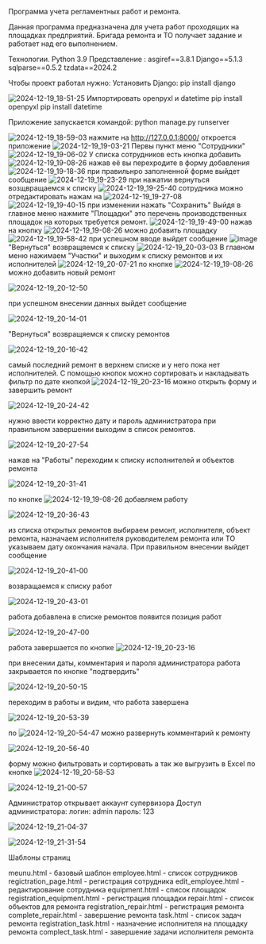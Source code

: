 Программа учета регламентных работ и ремонта.

Данная программа предназначена для учета работ проходящих на площадках предприятий. Бригада ремонта и ТО получает задание и работает над его выполнением.

Технологии.
Python 3.9
Представление :
asgiref==3.8.1
Django==5.1.3
sqlparse==0.5.2
tzdata==2024.2

Чтобы проект работал нужно:
Установить Django: pip install django

![2024-12-19_18-51-25](https://github.com/user-attachments/assets/022b7ad7-3653-4ce1-bc98-60495474e5d2)
Импортировать openpyxl и datetime
pip install openpyxl
pip install datetime

Приложение запускается командой: python manage.py runserver


![2024-12-19_18-59-03](https://github.com/user-attachments/assets/5de6a580-8769-43ef-9337-f521dc2d7163)
нажмите на  http://127.0.0.1:8000/ 
откроется приложение
![2024-12-19_19-03-21](https://github.com/user-attachments/assets/ff5982f6-434b-4517-8f36-c34b3721366f)
Первы пункт меню "Сотрудники"
![2024-12-19_19-06-02](https://github.com/user-attachments/assets/9c503b1d-ffa4-4120-a3c0-81aed664fecd)
У списка сотрудников есть кнопка добавить ![2024-12-19_19-08-26](https://github.com/user-attachments/assets/6935b455-113c-43ee-9ba4-b5eb45f75976)
 нажав её вы перехродите в форму добавления
 ![2024-12-19_19-18-36](https://github.com/user-attachments/assets/4615e317-8eb0-4791-8ed0-98764d598bc5)
 при правильнро заполненной форме выйдет сообщение
![2024-12-19_19-23-29](https://github.com/user-attachments/assets/9a28388a-8192-42c9-9b55-bca64f49fcf6)
при нажатии вернуться возщвращаемся к списку
![2024-12-19_19-25-40](https://github.com/user-attachments/assets/b0e1cf87-123a-4639-ba45-f9b20cdc7423)
сотрудника можно отредактировать нажам на ![2024-12-19_19-27-08](https://github.com/user-attachments/assets/23db12b9-c1cf-4506-8f29-ad188ac84d4a)
![2024-12-19_19-40-15](https://github.com/user-attachments/assets/69563a8c-aafe-4a85-81e3-4d905d3e7177)
при изменении нажать "Сохранить"
Выйдя в главное меню нажмите "Площадки" это перечень производственных площадок на которых требуется ремонт.
![2024-12-19_19-49-00](https://github.com/user-attachments/assets/56fa0780-dd2b-4278-9aae-e0269637d65f)
нажав на кнопку ![2024-12-19_19-08-26](https://github.com/user-attachments/assets/644bb6ec-af57-46f8-9871-b56a4be68fce) можно добавить площадку 
![2024-12-19_19-58-42](https://github.com/user-attachments/assets/39ef94d9-fbc3-442c-8cea-c0d395d1e281)
при успешном вводе выйдет сообщение
![image](https://github.com/user-attachments/assets/f98f22b7-4156-41f0-9985-833190667834)
"Вернуться" возвращяемся к списку
![2024-12-19_20-03-03](https://github.com/user-attachments/assets/6f7c36a0-1c15-42ef-ad28-56dc4c5d6902)
В главном меню нажимаем "Участки" и выходим к списку ремонтов и их исполнителей
![2024-12-19_20-07-21](https://github.com/user-attachments/assets/22f4cee0-5740-4da5-9962-dfffa823a2b4)
по кнопке ![2024-12-19_19-08-26](https://github.com/user-attachments/assets/13022891-e3f0-462e-b24a-1c24d5f703a4)
  можно добавить новый ремонт

  ![2024-12-19_20-12-50](https://github.com/user-attachments/assets/7fab3893-2acf-40e5-950a-535f3de8d808)

  при успешном внесении данных выйдет сообщение

  ![2024-12-19_20-14-01](https://github.com/user-attachments/assets/781fbe79-befc-4fc6-85a1-62e2a60830ab)

"Вернуться" возвращяемся к списку ремонтов

![2024-12-19_20-16-42](https://github.com/user-attachments/assets/67e46b15-9d19-467f-8565-cde02745948b)

самый последний ремонт в верхнем списке и у него пока нет исполнителей. С помощью кнопок можно сортировать и накладывать фильтр по дате
кнопкой ![2024-12-19_20-23-16](https://github.com/user-attachments/assets/fec16d25-f606-4580-9c15-2bca6066f408) можно открыть форму и завершить ремонт

![2024-12-19_20-24-42](https://github.com/user-attachments/assets/dedc8264-078b-45a9-b0ea-1143920e8b97)

нужно ввести корректно дату и пароль администратора при правильном завершении выходим в список ремонтов.

![2024-12-19_20-27-54](https://github.com/user-attachments/assets/1b90e4b1-66d3-46b5-8f6f-222dc4925584)

нажав на "Работы" переходим к списку исполнителей и объектов ремонта

![2024-12-19_20-31-41](https://github.com/user-attachments/assets/c749057a-b8c5-49a2-82dd-62cb3d04b1fd)

по кнопке ![2024-12-19_19-08-26](https://github.com/user-attachments/assets/fd33dff6-2baa-4e43-9959-76689a1af281) добавляем работу

![2024-12-19_20-36-43](https://github.com/user-attachments/assets/cd506f09-ade5-4d16-a909-3b05bc3a4503)

из списка открытых ремонтов выбираем ремонт, исполнителя, объект ремонта, назначаем исполнителя руководителем ремонта или ТО
указываем дату окончания начала. При правильном внесении выйдет сообщение

![2024-12-19_20-41-00](https://github.com/user-attachments/assets/ac94aa70-9777-4338-a1c5-315629dfe664)

возвращаемся к списку работ

![2024-12-19_20-43-01](https://github.com/user-attachments/assets/40dcd67f-dbe8-4009-96fd-8217621b276c)

работа добавлена в списке ремонтов появится позиция работ

![2024-12-19_20-47-00](https://github.com/user-attachments/assets/4ab8e98f-fc5d-41ad-8b9c-04a2d5974797)

работа завершается по кнопке ![2024-12-19_20-23-16](https://github.com/user-attachments/assets/f239f5c2-5292-473a-89ad-9cdf904958a7)

при внесении даты, комментария и пароля администратора работа закрывается по кнопке "подтвердить"

![2024-12-19_20-50-15](https://github.com/user-attachments/assets/41c942ad-b769-4756-939d-f364f1d402a3)

переходим в работы и видим, что работа завершена

![2024-12-19_20-53-39](https://github.com/user-attachments/assets/b21217ba-9142-4121-b1b0-1dc061a0e4b0)

по ![2024-12-19_20-54-47](https://github.com/user-attachments/assets/9dc8f26c-c1f7-4d5a-a258-857fc4d84299) можно развернуть комментарий к ремонту

![2024-12-19_20-56-40](https://github.com/user-attachments/assets/fcfe6021-4295-49f4-8752-96cab346071f)

форму можно фильтровать и сортировать а так же выгрузить в Excel по кнопке ![2024-12-19_20-58-53](https://github.com/user-attachments/assets/44b15dbf-075b-444b-87e0-612d42b0e52d)

![2024-12-19_21-00-57](https://github.com/user-attachments/assets/37e8d4be-c851-4b8e-94ed-18ae13c71d5f)

Администратор открывает аккаунт супервизора 
Доступ администратора:
логин: admin
пароль: 123

![2024-12-19_21-04-37](https://github.com/user-attachments/assets/42db8a30-125f-4c23-b010-6a15b94df31b)

![2024-12-19_21-31-54](https://github.com/user-attachments/assets/42078244-530f-4a34-a6d8-2974ba597741)

Шаблоны страниц

meunu.html - базовый шаблон
employee.html - список сотрудников
regictration_page.html - регистрация сотрудника
edit_employee.html - редактирование сотрудника
equipment.html - список площадок
registration_equipment.html - регистрация площадки
repair.html - список объектов для ремонта
registration_repair.html - регистрация ремонта
complete_repair.html - завершение ремонта
task.html - список задач ремонта
registration_task.html - назначение исполнителя на площадку ремонта
complect_task.html - завершение задачи исполнителя ремонта




